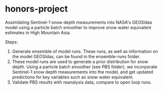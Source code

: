 # honors-project
Assimilating Sentinel-1 snow depth measurements into NASA's GEOSldas model using a particle batch smoother to improve snow water equivalent estimates in High Mountain Asia.

Steps: 
1. Generate ensemble of model runs. These runs, as well as information on the model GEOSldas, can be found in the ensemble-runs folder. 
2. These model runs are used to generate a prior distribution for snow depth. Using a particle batch smoother (see PBS folder), we incorporate Sentinel-1 snow depth measurements into the model, and get updated predictions for key variables such as snow water equivalent. 
3. Validate PBS results with reanalysis data, compare to open loop runs. 
